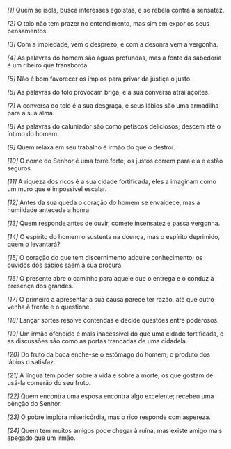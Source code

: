 *[1]* Quem se isola, busca interesses egoístas, e se rebela contra a sensatez.

*[2]* O tolo não tem prazer no entendimento, mas sim em expor os seus pensamentos.

*[3]* Com a impiedade, vem o desprezo, e com a desonra vem a vergonha.

*[4]* As palavras do homem são águas profundas, mas a fonte da sabedoria é um ribeiro que transborda.

*[5]* Não é bom favorecer os ímpios para privar da justiça o justo.

*[6]* As palavras do tolo provocam briga, e a sua conversa atrai açoites.

*[7]* A conversa do tolo é a sua desgraça, e seus lábios são uma armadilha para a sua alma.

*[8]* As palavras do caluniador são como petiscos deliciosos; descem até o íntimo do homem.

*[9]* Quem relaxa em seu trabalho é irmão do que o destrói.

*[10]* O nome do Senhor é uma torre forte; os justos correm para ela e estão seguros.

*[11]* A riqueza dos ricos é a sua cidade fortificada, eles a imaginam como um muro que é impossível escalar.

*[12]* Antes da sua queda o coração do homem se envaidece, mas a humildade antecede a honra.

*[13]* Quem responde antes de ouvir, comete insensatez e passa vergonha.

*[14]* O espírito do homem o sustenta na doença, mas o espírito deprimido, quem o levantará?

*[15]* O coração do que tem discernimento adquire conhecimento; os ouvidos dos sábios saem à sua procura.

*[16]* O presente abre o caminho para aquele que o entrega e o conduz à presença dos grandes.

*[17]* O primeiro a apresentar a sua causa parece ter razão, até que outro venha à frente e o questione.

*[18]* Lançar sortes resolve contendas e decide questões entre poderosos.

*[19]* Um irmão ofendido é mais inacessível do que uma cidade fortificada, e as discussões são como as portas trancadas de uma cidadela.

*[20]* Do fruto da boca enche-se o estômago do homem; o produto dos lábios o satisfaz.

*[21]* A língua tem poder sobre a vida e sobre a morte; os que gostam de usá-la comerão do seu fruto.

*[22]* Quem encontra uma esposa encontra algo excelente; recebeu uma bênção do Senhor.

*[23]* O pobre implora misericórdia, mas o rico responde com aspereza.

*[24]* Quem tem muitos amigos pode chegar à ruína, mas existe amigo mais apegado que um irmão.

